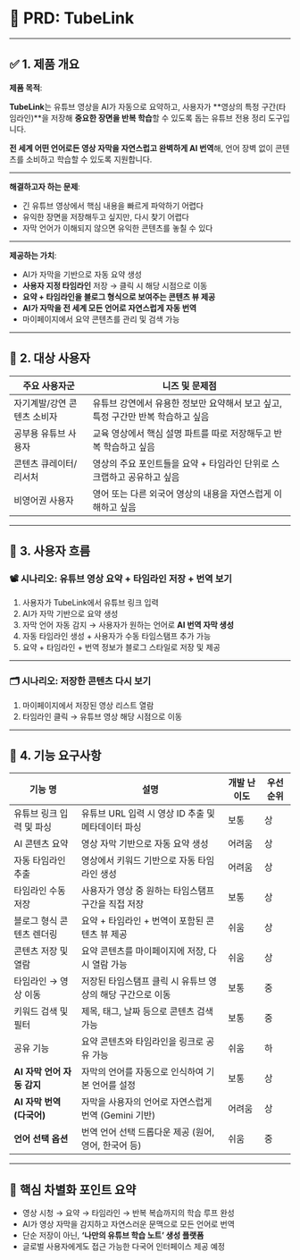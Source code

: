 # 📄 **PRD: TubeLink**

---

## ✅ 1. 제품 개요

**제품 목적**:

**TubeLink**는 유튜브 영상을 AI가 자동으로 요약하고, 사용자가 **영상의 특정 구간(타임라인)**을 저장해 **중요한 장면을 반복 학습**할 수 있도록 돕는 유튜브 전용 정리 도구입니다.

**전 세계 어떤 언어로든 영상 자막을 자연스럽고 완벽하게 AI 번역**해, 언어 장벽 없이 콘텐츠를 소비하고 학습할 수 있도록 지원합니다.

---

**해결하고자 하는 문제**:

- 긴 유튜브 영상에서 핵심 내용을 빠르게 파악하기 어렵다
- 유익한 장면을 저장해두고 싶지만, 다시 찾기 어렵다
- 자막 언어가 이해되지 않으면 유익한 콘텐츠를 놓칠 수 있다

---

**제공하는 가치**:

- AI가 자막을 기반으로 자동 요약 생성
- **사용자 지정 타임라인** 저장 → 클릭 시 해당 시점으로 이동
- **요약 + 타임라인을 블로그 형식으로 보여주는 콘텐츠 뷰 제공**
- **AI가 자막을 전 세계 모든 언어로 자연스럽게 자동 번역**
- 마이페이지에서 요약 콘텐츠를 관리 및 검색 가능

---

## 👥 2. 대상 사용자

| 주요 사용자군               | 니즈 및 문제점                                                                   |
| --------------------------- | -------------------------------------------------------------------------------- |
| 자기계발/강연 콘텐츠 소비자 | 유튜브 강연에서 유용한 정보만 요약해서 보고 싶고, 특정 구간만 반복 학습하고 싶음 |
| 공부용 유튜브 사용자        | 교육 영상에서 핵심 설명 파트를 따로 저장해두고 반복 학습하고 싶음                |
| 콘텐츠 큐레이터/리서처      | 영상의 주요 포인트들을 요약 + 타임라인 단위로 스크랩하고 공유하고 싶음           |
| 비영어권 사용자             | 영어 또는 다른 외국어 영상의 내용을 자연스럽게 이해하고 싶음                     |

---

## 🔄 3. 사용자 흐름

### 📽️ 시나리오: 유튜브 영상 요약 + 타임라인 저장 + 번역 보기

1. 사용자가 TubeLink에서 유튜브 링크 입력
2. AI가 자막 기반으로 요약 생성
3. 자막 언어 자동 감지 → 사용자가 원하는 언어로 **AI 번역 자막 생성**
4. 자동 타임라인 생성 + 사용자가 수동 타임스탬프 추가 가능
5. 요약 + 타임라인 + 번역 정보가 블로그 스타일로 저장 및 제공

---

### 🗂 시나리오: 저장한 콘텐츠 다시 보기

1. 마이페이지에서 저장된 영상 리스트 열람
2. 타임라인 클릭 → 유튜브 영상 해당 시점으로 이동

---

## 🧩 4. 기능 요구사항

| 기능 명                    | 설명                                                       | 개발 난이도 | 우선순위 |
| -------------------------- | ---------------------------------------------------------- | ----------- | -------- |
| 유튜브 링크 입력 및 파싱   | 유튜브 URL 입력 시 영상 ID 추출 및 메타데이터 파싱         | 보통        | 상       |
| AI 콘텐츠 요약             | 영상 자막 기반으로 자동 요약 생성                          | 어려움      | 상       |
| 자동 타임라인 추출         | 영상에서 키워드 기반으로 자동 타임라인 생성                | 어려움      | 상       |
| 타임라인 수동 저장         | 사용자가 영상 중 원하는 타임스탬프 구간을 직접 저장        | 보통        | 상       |
| 블로그 형식 콘텐츠 렌더링  | 요약 + 타임라인 + 번역이 포함된 콘텐츠 뷰 제공             | 쉬움        | 상       |
| 콘텐츠 저장 및 열람        | 요약 콘텐츠를 마이페이지에 저장, 다시 열람 가능            | 쉬움        | 상       |
| 타임라인 → 영상 이동       | 저장된 타임스탬프 클릭 시 유튜브 영상의 해당 구간으로 이동 | 보통        | 중       |
| 키워드 검색 및 필터        | 제목, 태그, 날짜 등으로 콘텐츠 검색 가능                   | 보통        | 중       |
| 공유 기능                  | 요약 콘텐츠와 타임라인을 링크로 공유 가능                  | 쉬움        | 하       |
| **AI 자막 언어 자동 감지** | 자막의 언어를 자동으로 인식하여 기본 언어를 설정           | 보통        | 상       |
| **AI 자막 번역 (다국어)**  | 자막을 사용자의 언어로 자연스럽게 번역 (Gemini 기반)       | 어려움      | 상       |
| **언어 선택 옵션**         | 번역 언어 선택 드롭다운 제공 (원어, 영어, 한국어 등)       | 쉬움        | 중       |

---

## 💎 핵심 차별화 포인트 요약

- 영상 시청 → 요약 → 타임라인 → 반복 복습까지의 학습 루프 완성
- AI가 영상 자막을 감지하고 자연스러운 문맥으로 모든 언어로 번역
- 단순 저장이 아닌, **‘나만의 유튜브 학습 노트’ 생성 플랫폼**
- 글로벌 사용자에게도 접근 가능한 다국어 인터페이스 제공 예정

